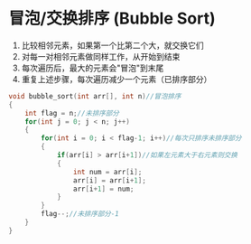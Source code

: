 # 冒泡/交换排序 (Bubble Sort)

1. 比较相邻元素，如果第一个比第二个大，就交换它们
2. 对每一对相邻元素做同样工作，从开始到结束
3. 每次遍历后，最大的元素会"冒泡"到末尾
4. 重复上述步骤，每次遍历减少一个元素（已排序部分）

```c
void bubble_sort(int arr[], int n)//冒泡排序
{
    int flag = n;//未排序部分
    for(int j = 0; j < n; j++)
    {
        for(int i = 0; i < flag-1; i++)//每次只排序未排序部分
        {
            if(arr[i] > arr[i+1])//如果左元素大于右元素则交换
            {
                int num = arr[i];
                arr[i] = arr[i+1];
                arr[i+1] = num;
            }
        }
        flag--;//未排序部分-1
    }
}
```

